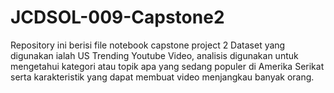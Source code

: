 # JCDSOL-009-Capstone2
Repository ini berisi file notebook capstone project 2
Dataset yang digunakan ialah US Trending Youtube Video, analisis digunakan untuk mengetahui kategori atau topik apa yang sedang populer di Amerika Serikat serta karakteristik yang dapat membuat video menjangkau banyak orang.
